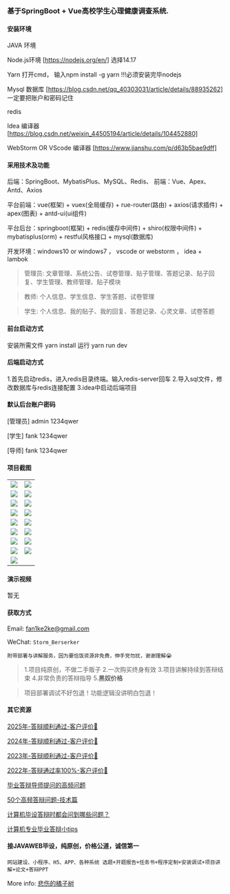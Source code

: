 ### 基于SpringBoot + Vue高校学生心理健康调查系统.


#### 安装环境

JAVA 环境 

Node.js环境 [https://nodejs.org/en/] 选择14.17

Yarn 打开cmd， 输入npm install -g yarn !!!必须安装完毕nodejs

Mysql 数据库 [https://blog.csdn.net/qq_40303031/article/details/88935262] 一定要把账户和密码记住

redis

Idea 编译器 [https://blog.csdn.net/weixin_44505194/article/details/104452880]

WebStorm OR VScode 编译器 [https://www.jianshu.com/p/d63b5bae9dff]

#### 采用技术及功能

后端：SpringBoot、MybatisPlus、MySQL、Redis、
前端：Vue、Apex、Antd、Axios

平台前端：vue(框架) + vuex(全局缓存) + rue-router(路由) + axios(请求插件) + apex(图表)  + antd-ui(ui组件)

平台后台：springboot(框架) + redis(缓存中间件) + shiro(权限中间件) + mybatisplus(orm) + restful风格接口 + mysql(数据库)

开发环境：windows10 or windows7 ， vscode or webstorm ， idea + lambok

> 管理员: 文章管理、系统公告、试卷管理、贴子管理、答题记录、贴子回复、学生管理、教师管理、贴子模块

> 教师: 个人信息、学生信息、学生答题、试卷管理

> 学生: 个人信息、我的贴子、我的回复、答题记录、心灵文章、试卷答题


#### 前台启动方式
安装所需文件 yarn install 
运行 yarn run dev

#### 后端启动方式

1.首先启动redis，进入redis目录终端。输入redis-server回车
2.导入sql文件，修改数据库与redis连接配置
3.idea中启动后端项目

#### 默认后台账户密码
[管理员]
admin
1234qwer

[学生]
fank
1234qwer

[导师]
fank
1234qwer

#### 项目截图

|  |  |
|---------------------|---------------------|
|![](https://fank-bucket-oss.oss-cn-beijing.aliyuncs.com/img/1712666140685.jpg) | ![](https://fank-bucket-oss.oss-cn-beijing.aliyuncs.com/img/1712718216285.jpg) |
|![](https://fank-bucket-oss.oss-cn-beijing.aliyuncs.com/img/1712718196396.png) | ![](https://fank-bucket-oss.oss-cn-beijing.aliyuncs.com/img/1712666121087.jpg) |
|![](https://fank-bucket-oss.oss-cn-beijing.aliyuncs.com/img/1712718179757.jpg) | ![](https://fank-bucket-oss.oss-cn-beijing.aliyuncs.com/img/1712666108598.jpg) |
|![](https://fank-bucket-oss.oss-cn-beijing.aliyuncs.com/img/1712666210751.jpg) | ![](https://fank-bucket-oss.oss-cn-beijing.aliyuncs.com/img/1712666047227.jpg) |
|![](https://fank-bucket-oss.oss-cn-beijing.aliyuncs.com/img/1712666199567.jpg) | ![](https://fank-bucket-oss.oss-cn-beijing.aliyuncs.com/img/1712666032850.jpg) |
|![](https://fank-bucket-oss.oss-cn-beijing.aliyuncs.com/img/1712666189961.jpg) | ![](https://fank-bucket-oss.oss-cn-beijing.aliyuncs.com/img/1712666016011.jpg) |
|![](https://fank-bucket-oss.oss-cn-beijing.aliyuncs.com/img/1712666174255.jpg) | ![](https://fank-bucket-oss.oss-cn-beijing.aliyuncs.com/img/1712666003576.jpg) |
|![](https://fank-bucket-oss.oss-cn-beijing.aliyuncs.com/img/1712666156188.jpg) | ![](https://fank-bucket-oss.oss-cn-beijing.aliyuncs.com/img/1712665989291.jpg) |
| ![](https://fank-bucket-oss.oss-cn-beijing.aliyuncs.com/work/936e9baf53eb9a217af4f89c616dc19.png) |


#### 演示视频

暂无

#### 获取方式

Email: fan1ke2ke@gmail.com

WeChat: `Storm_Berserker`

`附带部署与讲解服务，因为要恰饭资源非免费，伸手党勿扰，谢谢理解😭`

> 1.项目纯原创，不做二手贩子 2.一次购买终身有效 3.项目讲解持续到答辩结束 4.非常负责的答辩指导 5.**黑奴价格**

> 项目部署调试不好包退！功能逻辑没讲明白包退！

#### 其它资源

[2025年-答辩顺利通过-客户评价🍜](https://berserker287.github.io/2025/06/18/2025%E5%B9%B4%E7%AD%94%E8%BE%A9%E9%A1%BA%E5%88%A9%E9%80%9A%E8%BF%87/)

[2024年-答辩顺利通过-客户评价👻](https://berserker287.github.io/2024/06/06/2024%E5%B9%B4%E7%AD%94%E8%BE%A9%E9%A1%BA%E5%88%A9%E9%80%9A%E8%BF%87/)

[2023年-答辩顺利通过-客户评价🐢](https://berserker287.github.io/2023/06/14/2023%E5%B9%B4%E7%AD%94%E8%BE%A9%E9%A1%BA%E5%88%A9%E9%80%9A%E8%BF%87/)

[2022年-答辩通过率100%-客户评价🐣](https://berserker287.github.io/2022/05/25/%E9%A1%B9%E7%9B%AE%E4%BA%A4%E6%98%93%E8%AE%B0%E5%BD%95/)

[毕业答辩导师提问的高频问题](https://berserker287.github.io/2023/06/13/%E6%AF%95%E4%B8%9A%E7%AD%94%E8%BE%A9%E5%AF%BC%E5%B8%88%E6%8F%90%E9%97%AE%E7%9A%84%E9%AB%98%E9%A2%91%E9%97%AE%E9%A2%98/)

[50个高频答辩问题-技术篇](https://berserker287.github.io/2023/06/13/50%E4%B8%AA%E9%AB%98%E9%A2%91%E7%AD%94%E8%BE%A9%E9%97%AE%E9%A2%98-%E6%8A%80%E6%9C%AF%E7%AF%87/)

[计算机毕设答辩时都会问到哪些问题？](https://www.zhihu.com/question/31020988)

[计算机专业毕业答辩小tips](https://zhuanlan.zhihu.com/p/145911029)


#### 接JAVAWEB毕设，纯原创，价格公道，诚信第一

`网站建设、小程序、H5、APP、各种系统 选题+开题报告+任务书+程序定制+安装调试+项目讲解+论文+答辩PPT`

More info: [悲伤的橘子树](https://berserker287.github.io/)

